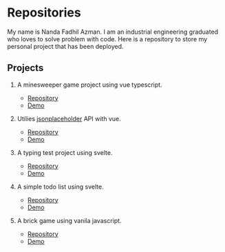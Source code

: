 # Repositories

My name is Nanda Fadhil Azman. I am an industrial engineering graduated who loves to solve problem with code. Here is a repository to store my personal project that has been deployed.

## Projects
1. A minesweeper game project using vue typescript. 
    - [Repository](https://github.com/nandazman/vue-minesweeper) 
    - [Demo](https://nandazman.github.io/vue-minesweeper/)
    
2. Utilies [jsonplaceholder](https://jsonplaceholder.typicode.com/) API with vue. 
    - [Repository](https://github.com/nandazman/vue-jsonplaceholder) 
    - [Demo](https://nandazman.github.io/vue-jsonplaceholder/)

3. A typing test project using svelte. 
    - [Repository](https://github.com/nandazman/svelte-typing) 
    - [Demo](https://nandazman.github.io/svelte-typing/)

4. A simple todo list using svelte. 
    - [Repository](https://github.com/nandazman/svelte-todo) 
    - [Demo](https://nandazman.github.io/vue-minesweeper/)

5. A brick game using vanila javascript. 
    - [Repository](https://github.com/nandazman/brick-game) 
    - [Demo](https://nandazman.github.io/brick-game/)
